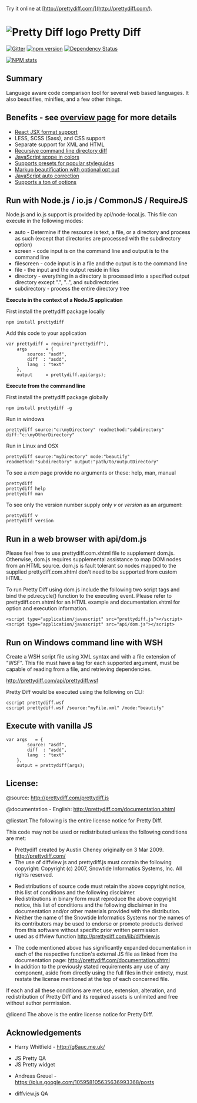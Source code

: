 Try it online at [http://prettydiff.com/](http://prettydiff.com/).

![Pretty Diff logo](http://prettydiff.com/images/pdlogoxs.svg) Pretty Diff
===

[![Gitter](https://badges.gitter.im/Join%20Chat.svg)](https://gitter.im/prettydiff/prettydiff?utm_source=badge&utm_medium=badge&utm_campaign=pr-badge&utm_content=badge)
[![npm version](https://badge.fury.io/js/prettydiff.svg)](http://badge.fury.io/js/prettydiff)
[![Dependency Status](https://david-dm.org/prettydiff/prettydiff.svg)](https://david-dm.org/prettydiff/prettydiff)

[![NPM stats](https://nodei.co/npm/prettydiff.svg?downloadRank=true&downloads=true)](https://www.npmjs.org/package/prettydiff)

Summary
---

Language aware code comparison tool for several web based languages. It also beautifies, minifies, and a few other things.

Benefits - see [overview page](http://prettydiff.com/overview.xhtml) for more details
---

* [React JSX format support](http://prettydiff.com/guide/react_jsx.xhtml)
* LESS, SCSS (Sass), and CSS support
* Separate support for XML and HTML
* [Recursive command line directory diff](http://prettydiff.com/guide/diffcli.xhtml)
* [JavaScript scope in colors](http://prettydiff.com/guide/jshtml.xhtml)
* [Supports presets for popular styleguides](http://prettydiff.com/guide/styleguide.xhtml)
* [Markup beautification with optional opt out](http://prettydiff.com/guide/tag_ignore.xhtml)
* [JavaScript auto correction](http://prettydiff.com/guide/jscorrect.xhtml)
* [Supports a ton of options](http://prettydiff.com/documentation.php#function_properties)

Run with Node.js / io.js / CommonJS / RequireJS
---

Node.js and io.js support is provided by api/node-local.js.  This file can execute in the following modes:

* auto - Determine if the resource is text, a file, or a directory and process as such (except that directories are processed with the subdirectory option)
* screen - code input is on the command line and output is to the command line
* filescreen - code input is in a file and the output is to the command line
* file - the input and the output reside in files
* directory - everything in a directory is processed into a specified output directory except ".", "..", and subdirectories
* subdirectory - process the entire directory tree

**Execute in the context of a NodeJS application**

First install the prettydiff package locally

    npm install prettydiff

Add this code to your application

    var prettydiff = require("prettydiff"),
        args       = {
            source: "asdf",
            diff  : "asdd",
            lang  : "text"
        },
        output     = prettydiff.api(args);

**Execute from the command line**

First install the prettydiff package globally

    npm install prettydiff -g

Run in windows

    prettydiff source:"c:\myDirectory" readmethod:"subdirectory" diff:"c:\myOtherDirectory"

Run in Linux and OSX

    prettydiff source:"myDirectory" mode:"beautify" readmethod:"subdirectory" output:"path/to/outputDirectory"
    
To see a *man* page provide no arguments or these: help, man, manual

    prettydiff
    prettydiff help
    prettydiff man

To see only the version number supply only *v* or *version* as an argument:

    prettydiff v
    prettydiff version

Run in a web browser with api/dom.js
---

Please feel free to use prettydiff.com.xhtml file to supplement dom.js.  Otherwise, dom.js requires supplemental assistance to map DOM nodes from an HTML source.  dom.js is fault tolerant so nodes mapped to the supplied prettydiff.com.xhtml don't need to be supported from custom HTML.

To run Pretty Diff using dom.js include the following two script tags and bind the pd.recycle() function to the executing event.  Please refer to prettydiff.com.xhtml for an HTML example and documentation.xhtml for option and execution information.

    <script type="application/javascript" src="prettydiff.js"></script>
    <script type="application/javascript" src="api/dom.js"></script>

Run on Windows command line with WSH
---

Create a WSH script file using XML syntax and with a file extension of
"WSF".  This file must have a tag for each supported argument, must be
capable of reading from a file, and retrieving dependencies.

http://prettydiff.com/api/prettydiff.wsf

Pretty Diff would be executed using the following on CLI:

    cscript prettydiff.wsf
    cscript prettydiff.wsf /source:"myFile.xml" /mode:"beautify"

Execute with vanilla JS
---

    var args   = {
            source: "asdf",
            diff  : "asdd",
            lang  : "text"
        },
        output = prettydiff(args);

License:
---

 @source: http://prettydiff.com/prettydiff.js

 @documentation - English: http://prettydiff.com/documentation.xhtml

 @licstart  The following is the entire license notice for Pretty Diff.
 
 This code may not be used or redistributed unless the following
 conditions are met:

 * Prettydiff created by Austin Cheney originally on 3 Mar 2009.
 http://prettydiff.com/
 * The use of diffview.js and prettydiff.js must contain the following
 copyright:
 Copyright (c) 2007, Snowtide Informatics Systems, Inc.
 All rights reserved.
  - Redistributions of source code must retain the above copyright
 notice, this list of conditions and the following disclaimer.
  - Redistributions in binary form must reproduce the above copyright
 notice, this list of conditions and the following disclaimer in the
 documentation and/or other materials provided with the
 distribution.
  - Neither the name of the Snowtide Informatics Systems nor the
 names of its contributors may be used to endorse or promote products
 derived from this software without specific prior written
 permission.
  - used as diffview function
  http://prettydiff.com/lib/diffview.js
* The code mentioned above has significantly expanded documentation in
 each of the respective function's external JS file as linked from the
 documentation page:
 http://prettydiff.com/documentation.xhtml
 * In addition to the previously stated requirements any use of any
 component, aside from directly using the full files in their entirety,
 must restate the license mentioned at the top of each concerned file.

 If each and all these conditions are met use, extension, alteration,
 and redistribution of Pretty Diff and its required assets is unlimited
 and free without author permission.

 @licend  The above is the entire license notice for Pretty Diff.

Acknowledgements
---
 
 * Harry Whitfield - http://g6auc.me.uk/
  - JS Pretty QA
  - JS Pretty widget
 * Andreas Greuel - https://plus.google.com/105958105635636993368/posts
  - diffview.js QA